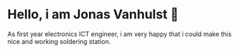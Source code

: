 # Hello, i am Jonas Vanhulst 👋

As first year electronics ICT engineer, i am very happy that i could make this nice and working soldering station.
